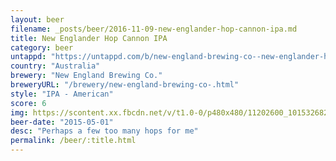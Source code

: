 ```yaml
---
layout: beer
filename: _posts/beer/2016-11-09-new-englander-hop-cannon-ipa.md
title: New Englander Hop Cannon IPA
category: beer
untappd: "https://untappd.com/b/new-england-brewing-co--new-englander-hop-cannon-ipa/855471"
country: "Australia"
brewery: "New England Brewing Co."
breweryURL: "/brewery/new-england-brewing-co-.html"
style: "IPA - American"
score: 6
img: https://scontent.xx.fbcdn.net/v/t1.0-0/p480x480/11202600_10153268294733745_5223220854392756415_n.jpg?oh=a3a48080d11918afea8d9a88e38e3b62&oe=5926F037
beer-date: "2015-05-01"
desc: "Perhaps a few too many hops for me"
permalink: /beer/:title.html
---
```

